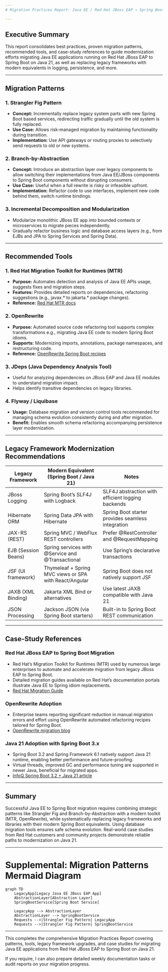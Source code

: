 ```yaml
---
# Migration Practices Report: Java EE / Red Hat JBoss EAP → Spring Boot on Java 21, and Legacy Framework Modernization

---
```


## Executive Summary

This report consolidates best practices, proven migration patterns, recommended tools, and case-study references to guide modernization efforts migrating Java EE applications running on Red Hat JBoss EAP to Spring Boot on Java 21, as well as replacing legacy frameworks with modern equivalents in logging, persistence, and more.

---

## Migration Patterns

### 1. Strangler Fig Pattern

- **Concept:** Incrementally replace legacy system parts with new Spring Boot based services, redirecting traffic gradually until the old system is fully replaced.
- **Use Case:** Allows risk-managed migration by maintaining functionality during transition.
- **Implementation:** Use API gateways or routing proxies to selectively send requests to old or new systems.

### 2. Branch-by-Abstraction

- **Concept:** Introduce an abstraction layer over legacy components to allow switching their implementations from Java EE/JBoss components to Spring Boot components without disrupting consumers.
- **Use Case:** Useful when a full rewrite is risky or infeasible upfront.
- **Implementation:** Refactor code to use interfaces, implement new code behind them, switch runtime bindings.

### 3. Incremental Decomposition and Modularization

- Modularize monolithic JBoss EE app into bounded contexts or microservices to migrate pieces independently.
- Gradually refactor business logic and database access layers (e.g., from EJBs and JPA to Spring Services and Spring Data).

---

## Recommended Tools

### 1. Red Hat Migration Toolkit for Runtimes (MTR)

- **Purpose:** Automates detection and analysis of Java EE APIs usage, suggests fixes and migration steps.
- **Features:** Provides detailed reports on dependencies, refactoring suggestions (e.g., javax.* to jakarta.* package changes).
- **Reference:** [Red Hat MTR docs](https://docs.redhat.com/en/documentation/migration_toolkit_for_runtimes/1.2/html-single/introduction_to_the_migration_toolkit_for_runtimes/index)

### 2. OpenRewrite

- **Purpose:** Automated source code refactoring tool supports complex transformations e.g., migrating Java EE code to modern Spring Boot idioms.
- **Supports:** Modernizing imports, annotations, package namespaces, and restructuring code.
- **Reference:** [OpenRewrite Spring Boot recipes](https://docs.openrewrite.org/recipes/java/spring/boot3/springboot3bestpractices)

### 3. JDeps (Java Dependency Analysis Tool)

- Useful for analyzing dependencies on JBoss EAP and Java EE modules to understand migration impact.
- Helps identify transitive dependencies on legacy libraries.

### 4. Flyway / Liquibase

- **Usage:** Database migration and version control tools recommended for managing schema evolution consistently during and after migration.
- **Benefit:** Enables smooth schema refactoring accompanying persistence layer modernization.

---

## Legacy Framework Modernization Recommendations

| Legacy Framework    | Modern Equivalent (Spring Boot / Java 21)             | Notes                                               |
|---------------------|-------------------------------------------------------|-----------------------------------------------------|
| JBoss Logging       | Spring Boot’s SLF4J with Logback                       | SLF4J abstraction with efficient logging backends   |
| Hibernate ORM       | Spring Data JPA with Hibernate                         | Spring Boot starter provides seamless integration   |
| JAX-RS (REST)       | Spring MVC / WebFlux REST controllers                  | Prefer @RestController and @RequestMapping           |
| EJB (Session Beans) | Spring services with @Service and @Transactional      | Use Spring’s declarative transactions                 |
| JSF (UI framework)  | Thymeleaf + Spring MVC views or SPA with React/Angular| Spring Boot does not natively support JSF             |
| JAXB (XML Binding)  | Jakarta XML Bind or alternatives                        | Use latest JAXB compatible with Java 21               |
| JSON Processing     | Jackson JSON (via Spring Boot starters)                | Built-in to Spring Boot REST communication            |

---

## Case-Study References

### Red Hat JBoss EAP to Spring Boot Migration

- Red Hat’s Migration Toolkit for Runtimes (MTR) used by numerous large enterprises to automate and accelerate migration from legacy JBoss EAP to Spring Boot.
- Detailed migration guides available on Red Hat’s documentation portals illustrate Java EE to Spring idiom replacements.
- [Red Hat Migration Guide](https://docs.redhat.com/en/documentation/red_hat_jboss_enterprise_application_platform/8.0/html-single/migration_guide/index)

### OpenRewrite Adoption

- Enterprise teams reporting significant reduction in manual migration errors and effort using OpenRewrite automated refactoring recipes tailored for Spring Boot.
- [OpenRewrite migration blog](https://www.moderne.ai/blog/speed-your-spring-boot-3-0-migration)

### Java 21 Adoption with Spring Boot 3.x

- Spring Boot 3.2 and Spring Framework 6.1 natively support Java 21 runtime, enabling better performance and future-proofing.
- Virtual threads, improved GC and performance tuning are supported in newer Java, beneficial for migrated apps.
- [InfoQ Spring Boot 3.2 + Java 21 article](https://www.infoq.com/articles/spring-boot-3-2-spring-6-1/)

---

## Summary

Successful Java EE to Spring Boot migration requires combining strategic patterns like Strangler Fig and Branch-by-Abstraction with a modern toolkit (MTR, OpenRewrite), while systematically replacing legacy frameworks and libraries with their modern Spring Boot equivalents. Using database migration tools ensures safe schema evolution. Real-world case studies from Red Hat customers and community projects demonstrate reliable paths to modernization on Java 21.

---

# Supplemental: Migration Patterns Mermaid Diagram

```mermaid
graph TD
    LegacyApp[Legacy Java EE JBoss EAP App] 
    AbstractionLayer[Abstraction Layer]
    SpringBootService[Spring Boot Service]

    LegacyApp --> AbstractionLayer
    AbstractionLayer --> SpringBootService
    Requests -->|Strangler Fig Pattern| LegacyApp
    Requests -->|Strangler Fig Pattern| SpringBootService
```

---

This completes the comprehensive Migration Practices Report covering patterns, tools, legacy framework upgrades, and case studies for migrating Java EE applications from Red Hat JBoss EAP to Spring Boot on Java 21.

If you require, I can also prepare detailed weekly documentation tasks or audit reports on your migration progress.